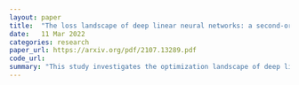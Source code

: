 ```yaml
---
layout: paper
title:  "The loss landscape of deep linear neural networks: a second-order analysis"
date:   11 Mar 2022
categories: research
paper_url: https://arxiv.org/pdf/2107.13289.pdf
code_url: 
summary: "This study investigates the optimization landscape of deep linear neural networks with square loss, focusing on the role of non-strict saddle points in algorithm dynamics, which has been previously understudied. We conduct a comprehensive second-order analysis, identifying global minimizers, strict, and non-strict saddle points among all critical points, alongside their critical values. Our findings, based on conditions related to the ranks of partial matrix products, contribute insights into global convergence and implicit regularization observed in optimizing linear neural networks. Additionally, we offer an explicit parameterization of global minimizers and identify extensive sets of strict and non-strict saddle points."
---
```


